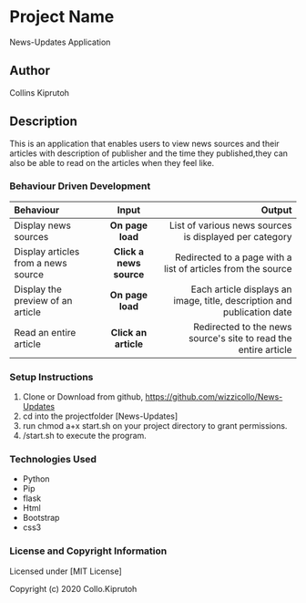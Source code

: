 # Project Name
  News-Updates Application

## Author
  Collins Kiprutoh

## Description

This is an application that enables users to view news sources and their articles with description of publisher and the time they published,they can also be able to read on the articles when they feel like. 

### Behaviour Driven Development
| Behaviour | Input | Output |
| :---------------- | :---------------: | ------------------: |
| Display news sources | **On page load** | List of various news sources is displayed per category |
| Display articles from a news source| **Click a news source** | Redirected to a page with a list of articles from the source |
| Display the preview of an article | **On page load** |Each article displays an image, title, description and publication date |
| Read an entire article | **Click an article** | Redirected to the news source's site to read the entire article |

### Setup Instructions
  1. Clone or Download from github, https://github.com/wizzicollo/News-Updates
  2. cd into the projectfolder [News-Updates]
  3. run chmod a+x start.sh on your project directory to grant permissions.
  4. /start.sh to execute the program.


### Technologies Used
* Python
* Pip
* flask
* Html
* Bootstrap
* css3

### License and Copyright Information
  Licensed under [MIT License]

  Copyright (c) 2020 Collo.Kiprutoh